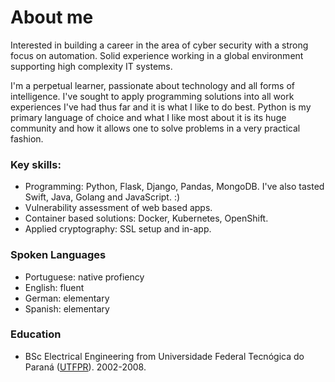 # About me
Interested in building a career in the area of cyber security with a strong focus on automation. Solid experience working in a global environment supporting high complexity IT systems.

I'm a perpetual learner, passionate about technology and all forms of intelligence. I've sought to apply programming solutions into all work experiences I've had thus far and it is what I like to do best. Python is my primary language of choice and what I like most about it is its huge community and how it allows one to solve problems in a very practical fashion.

### Key skills:
* Programming: Python, Flask, Django, Pandas, MongoDB. I've also tasted Swift, Java, Golang and JavaScript. :)
* Vulnerability assessment of web based apps.
* Container based solutions: Docker, Kubernetes, OpenShift.
* Applied cryptography: SSL setup and in-app.

### Spoken Languages
* Portuguese: native profiency
* English: fluent
* German: elementary
* Spanish: elementary

### Education
* BSc Electrical Engineering from Universidade Federal Tecnógica do Paraná ([UTFPR](http://www.utfpr.edu.br/)). 2002-2008.
